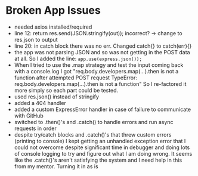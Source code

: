 # Broken App Issues
- needed axios installed/required
- line 12: return res.send(JSON.stringify(out));  incorrect? -> change to res.json to output
- line 20: in catch block there was no err. Changed catch{} to catch(err){}
- the app was not parsing JSON and so was not getting in the POST data at all.  So I added the line: 
```app.use(express.json());```
- When I tried to use the .map strategy and test the input coming back with a console.log I got "req.body.developers.map(...).then is not a function after attempted POST request
TypeError: req.body.developers.map(...).then is not a function"  So I re-factored it more simply so each part could be tested.
- used res.json() instead of stringify
- added a 404 handler
- added a custom ExpressError handler in case of failure to communicate with GitHub
- switched to .then()'s and .catch() to handle errors and run async requests in order
- despite try/catch blocks and .catch()'s that threw custom errors (printing to console) I kept getting an unhandled exception error that I could not overcome despite significant time in debugger and doing lots of console logging to try and figure out what I am doing wrong.  It seems like the .catch()'s aren't satisfying the system and I need help in this from my mentor.  Turning it in as is